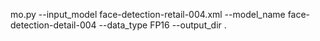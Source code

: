 mo.py --input_model face-detection-retail-004.xml --model_name face-detection-detail-004 --data_type FP16 --output_dir .
